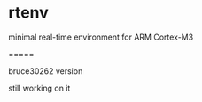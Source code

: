 rtenv
=====

minimal real-time environment for ARM Cortex-M3

=====

bruce30262 version

still working on it
